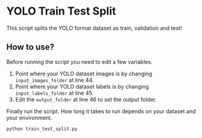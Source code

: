 # YOLO Train Test Split
This script splits the YOLO format dataset as train, validation and test!

## How to use?
Before running the script you need to edit a few variables.

 1. Point where your YOLO dataset images is by changing  `input_images_folder`  at line 44.
 2. Point where your YOLO dataset labels is by changing  `input_labels_folder`  at line 45.
 3. Edit the  `output_folder`  at line 46 to set the output folder.
 
 Finally run the script. How long it takes to run depends on your dataset and your environment.

    python train_test_split.py
